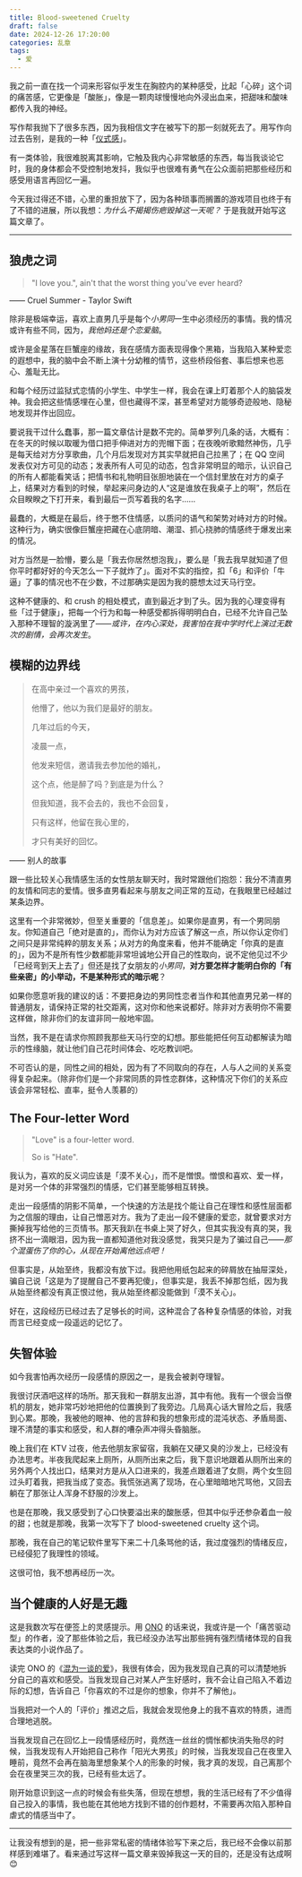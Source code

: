 ```yaml
---
title: Blood-sweetened Cruelty
draft: false
date: 2024-12-26 17:20:00
categories: 乱章
tags:
  - 爱
---
```


我之前一直在找一个词来形容似乎发生在胸腔内的某种感受，比起「心碎」这个词的痛苦感，它更像是「酸胀」，像是一颗肉球慢慢地向外浸出血来，把甜味和酸味都传入我的神经。

<!--more-->

写作帮我抛下了很多东西，因为我相信文字在被写下的那一刻就死去了。用写作向过去告别，是我的一种「[仪式感](/posts/论仪式感/)」。

有一类体验，我很难脱离其影响，它触及我内心非常敏感的东西，每当我谈论它时，我的身体都会不受控制地发抖，我似乎也很难有勇气在公众面前把那些经历和感受用语言再回忆一遍。

今天我过得还不错，心里的重担放下了，因为各种琐事而搁置的游戏项目也终于有了不错的进展，所以我想：*为什么不揭揭伤疤毁掉这一天呢？* 于是我就开始写这篇文章了。

---

## 狼虎之词

> "I love you.", ain't that the worst thing you've ever heard?

—— Cruel Summer - Taylor Swift

除非是极端幸运，喜欢上直男几乎是每个*小男同*一生中必须经历的事情。我的情况或许有些不同，因为，*我他妈还是个恋爱脑*。

或许是金星落在巨蟹座的缘故，我在感情方面表现得像个黑箱，当我陷入某种爱恋的遐想中，我的脑中会不断上演十分幼稚的情节，这些桥段俗套、事后想来也恶心、羞耻无比。

和每个经历过监狱式恋情的小学生、中学生一样，我会在课上盯着那个人的脑袋发神。我会把这些情感埋在心里，但也藏得不深，甚至希望对方能够奇迹般地、隐秘地发现并作出回应。

要说我干过什么蠢事，那一篇文章估计是数不完的。简单罗列几条的话，大概有：在冬天的时候以取暖为借口把手伸进对方的兜帽下面；在夜晚听歌黯然神伤，几乎是每天给对方分享歌曲，几个月后发现对方其实早就把自己拉黑了；在 QQ 空间发表仅对方可见的动态；发表所有人可见的动态，包含非常明显的暗示，认识自己的所有人都能看笑话；把情书和礼物明目张胆地装在一个信封里放在对方的桌子上，结果对方看到的时候，举起来问身边的人“这是谁放在我桌子上的啊”，然后在众目睽睽之下打开来，看到最后一页写着我的名字……

最蠢的，大概是在最后，终于憋不住情感，以质问的语气和架势对峙对方的时候。这种行为，确实很像巨蟹座把藏在心底阴暗、潮湿、抓心挠肺的情感终于爆发出来的情况。

对方当然是一脸懵，要么是「我去你居然想泡我」，要么是「我去我早就知道了但你平时都好好的今天怎么一下子就炸了」。面对不实的指控，扣「6」和评价「牛逼」了事的情况也不在少数，不过那确实是因为我的臆想太过天马行空。

这种不健康的、和 crush 的相处模式，直到最近才到了头。因为我的心理变得有些「过于健康」，把每一个行为和每一种感受都拆得明明白白，已经不允许自己坠入那种不理智的漩涡里了——*或许，在内心深处，我害怕在我中学时代上演过无数次的剧情，会再次发生*。

## 模糊的边界线

> 在高中亲过一个喜欢的男孩，
>
> 他懵了，他以为我们是最好的朋友。
>
> 几年过后的今天，
>
> 凌晨一点，
>
> 他发来短信，邀请我去参加他的婚礼，
>
> 这个点，他是醉了吗？到底是为什么？
>
> 但我知道，我不会去的，我也不会回复，
>
> 只有这样，他留在我心里的，
>
> 才只有美好的回忆。

—— 别人的故事

跟一些比较关心我情感生活的女性朋友聊天时，我时常跟他们抱怨：我分不清直男的友情和同志的爱情。很多直男看起来与朋友之间正常的互动，在我眼里已经越过某条边界。

这里有一个非常微妙，但至关重要的「信息差」。如果你是直男，有一个男同朋友。你知道自己「绝对是直的」，而你认为对方应该了解这一点，所以你认定你们之间只是非常纯粹的朋友关系；从对方的角度来看，他并不能确定「你真的是直的」，因为不是所有性少数都能非常坦诚地公开自己的性取向，说不定他见过不少「已经弯到天上去了」但还是找了女朋友的*小男同*，**对方要怎样才能明白你的「有些亲密」的小举动，不是某种形式的暗示呢**？

如果你愿意听我的建议的话：不要把身边的男同性恋者当作和其他直男兄弟一样的普通朋友，请保持正常的社交距离，这对你和他来说都好。除非对方表明你不需要这样做，除非你们的友谊非同一般地牢固。

当然，我不是在请求你照顾我那些天马行空的幻想。那些能把任何互动都解读为暗示的性缘脑，就让他们自己花时间体会、吃吃教训吧。

不可否认的是，同性之间的相处，因为有了不同取向的存在，人与人之间的关系变得复杂起来。（除非你们是一个非常同质的异性恋群体，这种情况下你们的关系应该会非常轻松、直率，挺令人羡慕的）

## The Four-letter Word

> "Love" is a four-letter word.
>
> So is "Hate".

我认为，喜欢的反义词应该是「漠不关心」，而不是憎恨。憎恨和喜欢、爱一样，是对另一个体的非常强烈的情感，它们甚至能够相互转换。

走出一段感情的阴影不简单，一个快速的方法是找个能让自己在理性和感性层面都为之信服的理由，让自己憎恶对方。我为了走出一段不健康的爱恋，就曾要求对方撕掉我写给他的三页情书。那天我趴在书桌上哭了好久，但其实我没有真的哭，我挤不出一滴眼泪，因为我一直都知道他对我没感觉，我哭只是为了骗过自己——*那个混蛋伤了你的心，从现在开始离他远点吧！*

但事实是，从始至终，我都没有放下过。我把他用纸包起来的碎屑放在抽屉深处，骗自己说「这是为了提醒自己不要再犯傻」，但事实是，我丢不掉那包纸，因为我从始至终都没有真正恨过他，我从始至终都没能做到「漠不关心」。

好在，这段经历已经过去了足够长的时间，这种混合了各种复杂情感的体验，对我而言已经变成一段遥远的记忆了。

## 失智体验

如今我害怕再次经历一段感情的原因之一，是我会被剥夺理智。

我很讨厌酒吧这样的场所。那天我和一群朋友出游，其中有他。我有一个很会当僚机的朋友，她非常巧妙地把他的位置换到了我旁边。几局真心话大冒险之后，我感到心累。那晚，我被他的眼神、他的言辞和我的想象形成的混沌状态、矛盾局面、理不清楚的事实和感受，和人群的嘈杂声冲得头昏脑胀。

晚上我们在 KTV 过夜，他去他朋友家留宿，我躺在又硬又臭的沙发上，已经没有办法思考。半夜我爬起来上厕所，从厕所出来之后，我下意识地跟着从厕所出来的另外两个人找出口，结果对方是从入口进来的，我差点跟着进了女厕，两个女生回过头盯着我，把我当成了变态。我慌张逃离了现场，在心里暗暗地咒骂他，又回去躺在了那张让人浑身不舒服的沙发上。

也是在那晚，我又感受到了心口快要溢出来的酸胀感，但其中似乎还参杂着血一般的甜；也就是那晚，我第一次写下了 blood-sweetened cruelty 这个词。

那晚，我在自己的笔记软件里写下来二十几条骂他的话，我过度强烈的情绪反应，已经侵犯了我理性的领域。

这很可怕，我不想再经历一次。

## 当个健康的人好是无趣

这是我数次写在便签上的灵感提示。用 [ONO](https://onojyun.com/) 的话来说，我或许是一个「痛苦驱动型」的作者，没了那些体验之后，我已经没办法写出那些拥有强烈情绪体现的自我表达类的小说作品了。

读完 ONO 的《[混为一谈的爱](https://onojyun.com/2024/12/12/混为一谈的爱/)》，我很有体会，因为我发现自己真的可以清楚地拆分自己的喜欢和感受。当我发现自己对某人产生好感时，我不会让自己陷入不着边际的幻想，告诉自己「你喜欢的不过是你的想象，你并不了解他」。

当我把对一个人的「评价」推迟之后，我就会发现他身上的我不喜欢的特质，进而合理地逃脱。

当我发现自己在回忆上一段情感经历时，竟然连一丝丝的惆怅都快消失殆尽的时候，当我发现有人开始把自己称作「阳光大男孩」的时候，当我发现自己在夜里入睡前，竟然不会再在脑海里想象某个人的形象的时候，我才真的发现，自己离那个会在夜里哭三次的我，已经有些太远了。

刚开始意识到这一点的时候会有些失落，但现在想想，我的生活已经有了不少值得自己投入的事情，我也能在其他地方找到不错的创作题材，不需要再次陷入那种自虐式的情感当中了。

---

让我没有想到的是，把一些非常私密的情绪体验写下来之后，我已经不会像以前那样感到难堪了。看来通过写这样一篇文章来毁掉我这一天的目的，还是没有达成啊 😊